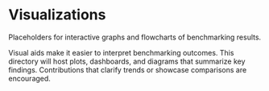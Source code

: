 # Visualizations

Placeholders for interactive graphs and flowcharts of benchmarking results.

Visual aids make it easier to interpret benchmarking outcomes. This directory will host plots, dashboards, and diagrams that summarize key findings. Contributions that clarify trends or showcase comparisons are encouraged.
